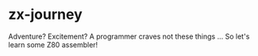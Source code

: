 # zx-journey
Adventure? Excitement? A programmer craves not these things ... So let's learn some Z80 assembler!
